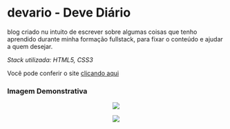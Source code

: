# devario - Deve Diário

blog criado nu intuito de escrever sobre algumas coisas  que tenho aprendido durante minha formação fullstack, para fixar o conteúdo e ajudar a quem desejar.

_Stack utilizada: HTML5, CSS3_

Você pode conferir o site [clicando aqui](https://mchjohn.github.io/devario/)

### Imagem Demonstrativa

<p align="center">
  <img src="https://github.com/mchjohn/devario/screenshots/Screenshot_1.png" />
</p>

<p align="center">
  <img src="https://github.com/mchjohn/devario/screenshots/Screenshot_2.png" />
</p>





